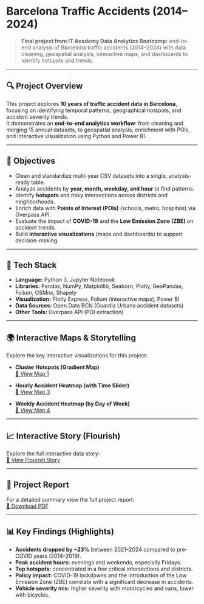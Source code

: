 # Barcelona Traffic Accidents (2014–2024)

> **Final project from IT Academy Data Analytics Bootcamp:** end-to-end analysis of Barcelona traffic accidents (2014–2024) with data cleaning, geospatial analysis, interactive maps, and dashboards to identify hotspots and trends.

---

## 🔍 Project Overview

This project explores **10 years of traffic accident data in Barcelona**, focusing on identifying temporal patterns, geographical hotspots, and accident severity trends.  
It demonstrates an **end-to-end analytics workflow**: from cleaning and merging 15 annual datasets, to geospatial analysis, enrichment with POIs, and interactive visualization using Python and Power BI.

---

## 🎯 Objectives

- Clean and standardize multi-year CSV datasets into a single, analysis-ready table.
- Analyze accidents by **year, month, weekday, and hour** to find patterns.
- Identify **hotspots** and risky intersections across districts and neighborhoods.
- Enrich data with **Points of Interest (POIs)** (schools, metro, hospitals) via Overpass API.
- Evaluate the impact of **COVID-19** and the **Low Emission Zone (ZBE)** on accident trends.
- Build **interactive visualizations** (maps and dashboards) to support decision-making.

---

## 🧰 Tech Stack

- **Language:** Python 3, Jupyter Notebook  
- **Libraries:** Pandas, NumPy, Matplotlib, Seaborn, Plotly, GeoPandas, Folium, OSMnx, Shapely  
- **Visualization:** Plotly Express, Folium (interactive maps), Power BI  
- **Data Sources:** Open Data BCN (Guardia Urbana accident datasets)  
- **Other Tools:** Overpass API (POI extraction)

---

## 🌍 Interactive Maps & Storytelling

Explore the key interactive visualizations for this project:

- **Cluster Hotspots (Gradient Map)**  
  [🔗 View Map 1](https://vernicarb.github.io/barcelona-traffic-accidents-2014-2024/maps/1-mapa_cluster_gradiente.html)

- **Hourly Accident Heatmap (with Time Slider)**  
  [🔗 View Map 3](https://vernicarb.github.io/barcelona-traffic-accidents-2014-2024/maps/3-heatmap_accidentes_por_hora.html)

- **Weekly Accident Heatmap (by Day of Week)**  
  [🔗 View Map 4](https://vernicarb.github.io/barcelona-traffic-accidents-2014-2024/maps/4-mapa_calor_accidentes_por_dia.html)

---

## 📈 Interactive Story (Flourish)

Explore the full interactive data story:  
[🔗 View Flourish Story](https://public.flourish.studio/story/3162925/)

---

## 📑 Project Report

For a detailed summary view the full project report:  
[📄 Download PDF](docs/presentation.pdf)

---

## 📊 Key Findings (Highlights)

- **Accidents dropped by ~23%** between 2021–2024 compared to pre-COVID years (2014–2019).
- **Peak accident hours:** evenings and weekends, especially Fridays.
- **Top hotspots:** concentrated in a few critical intersections and districts.
- **Policy impact:** COVID-19 lockdowns and the introduction of the Low Emission Zone (ZBE) correlate with a significant decrease in accidents.
- **Vehicle severity mix:** higher severity with motorcycles and vans, lower with bicycles.
